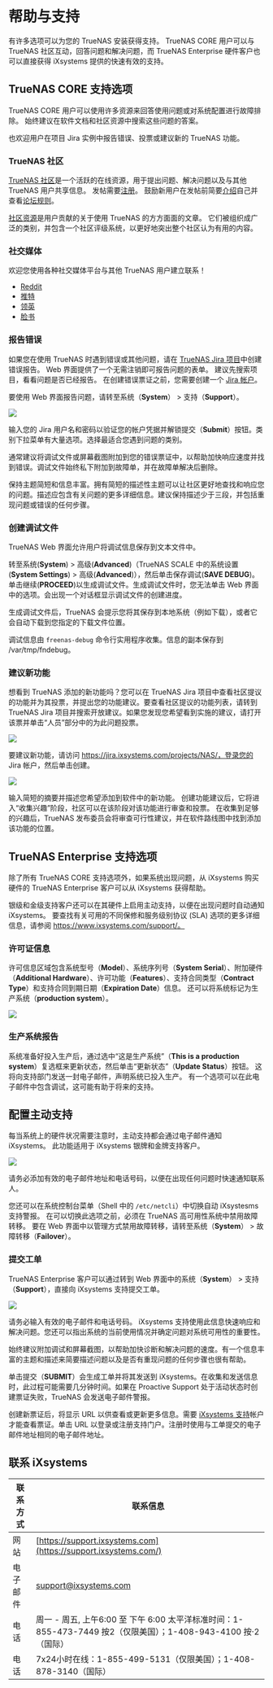 # 帮助与支持

有许多选项可以为您的 TrueNAS 安装获得支持。 TrueNAS CORE 用户可以与 TrueNAS 社区互动，回答问题和解决问题，而 TrueNAS Enterprise 硬件客户也可以直接获得 iXsystems 提供的快速有效的支持。

## TrueNAS CORE 支持选项

TrueNAS CORE 用户可以使用许多资源来回答使用问题或对系统配置进行故障排除。 始终建议在软件文档和社区资源中搜索这些问题的答案。

也欢迎用户在项目 Jira 实例中报告错误、投票或建议新的 TrueNAS 功能。

### TrueNAS 社区

[TrueNAS 社区](https://www.truenas.com/community/)是一个活跃的在线资源，用于提出问题、解决问题以及与其他 TrueNAS 用户共享信息。 发帖需要[注册](https://www.truenas.com/community/register/)。 鼓励新用户在发帖前简要[介绍](https://www.truenas.com/community/forums/introductions.25/)自己并查看[论坛规则](https://www.truenas.com/community/threads/forum-rules.45124/)。

[社区资源](https://www.truenas.com/community/resources/)是用户贡献的关于使用 TrueNAS 的方方面面的文章。 它们被组织成广泛的类别，并包含一个社区评级系统，以更好地突出整个社区认为有用的内容。

### 社交媒体

欢迎您使用各种社交媒体平台与其他 TrueNAS 用户建立联系！

- [Reddit](https://www.reddit.com/r/truenas/)
- [推特](https://mobile.twitter.com/freenas)
- [领英](https://www.linkedin.com/groups/3903140/)
- [脸书](https://www.facebook.com/freenascommunity)

### 报告错误

如果您在使用 TrueNAS 时遇到错误或其他问题，请在 [TrueNAS Jira 项目](https://jira.ixsystems.com/projects/NAS/)中创建错误报告。 Web 界面提供了一个无需注销即可报告问题的表单。 建议先搜索项目，看看问题是否已经报告。 在创建错误票证之前，您需要创建一个 [Jira 帐户](https://jira.ixsystems.com/secure/Signup!default.jspa)。

要使用 Web 界面报告问题，请转至系统（**System**） > 支持（**Support**）。

![](https://www.truenas.com/docs/images/CORE/12.0/UIBugReport.png)

输入您的 Jira 用户名和密码以验证您的帐户凭据并解锁提交（**Submit**）按钮。类别下拉菜单有大量选项。选择最适合您遇到问题的类别。

通常建议将调试文件或屏幕截图附加到您的错误票证中，以帮助加快响应速度并找到错误。调试文件始终私下附加到故障单，并在故障单解决后删除。

保持主题简短和信息丰富。拥有简短的描述性主题可以让社区更好地查找和响应您的问题。描述应包含有关问题的更多详细信息。建议保持描述少于三段，并包括重现问题或错误的任何步骤。

### 创建调试文件

TrueNAS Web 界面允许用户将调试信息保存到文本文件中。

转至系统(**System**) > 高级(**Advanced**)（TrueNAS SCALE 中的系统设置(**System Settings**) > 高级(**Advanced**)），然后单击保存调试(**SAVE DEBUG**)。单击继续(**PROCEED**)以生成调试文件。生成调试文件时，您无法单击 Web 界面中的选项。会出现一个对话框显示调试文件的创建进度。

生成调试文件后，TrueNAS 会提示您将其保存到本地系统（例如下载），或者它会自动下载到您指定的下载文件位置。

调试信息由 `freenas-debug` 命令行实用程序收集。信息的副本保存到 /var/tmp/fndebug。

### 建议新功能

想看到 TrueNAS 添加的新功能吗？您可以在 TrueNAS Jira 项目中查看社区提议的功能并为其投票，并提出您的功能建议。要查看社区提议的功能列表，请转到 TrueNAS Jira 项目并搜索开放建议。如果您发现您希望看到实施的建议，请打开该票并单击“人员”部分中的为此问题投票。

![](https://www.truenas.com/docs/images/Contribute/JiraSuggestionVote.png)

要建议新功能，请访问 https://jira.ixsystems.com/projects/NAS/，登录您的 Jira 帐户，然后单击创建。

![](https://www.truenas.com/docs/images/Contribute/JiraSuggestionCreate.png)

输入简短的摘要并描述您希望添加到软件中的新功能。 创建功能建议后，它将进入“收集兴趣”阶段，社区可以在该阶段对该功能进行审查和投票。 在收集到足够的兴趣后，TrueNAS 发布委员会将审查可行性建议，并在软件路线图中找到添加该功能的位置。

## TrueNAS Enterprise 支持选项

除了所有 TrueNAS CORE 支持选项外，如果系统出现问题，从 iXsystems 购买硬件的 TrueNAS Enterprise 客户可以从 iXsystems 获得帮助。

银级和金级支持客户还可以在其硬件上启用主动支持，以便在出现问题时自动通知 iXsystems。 要查找有关可用的不同保修和服务级别协议 (SLA) 选项的更多详细信息，请参阅 https://www.ixsystems.com/support/。

### 许可证信息

许可信息区域包含系统型号（**Model**）、系统序列号（**System Serial**）、附加硬件（**Additional Hardware**）、许可功能（**Features**）、支持合同类型（**Contract Type**）和支持合同到期日期（**Expiration Date**）信息。 还可以将系统标记为生产系统（**production system**）。

![](https://www.truenas.com/docs/images/CORE/12.0/LicenseInformationArea.png)

### 生产系统报告

系统准备好投入生产后，通过选中“这是生产系统”（**This is a production system**）复选框来更新状态，然后单击“更新状态”（**Update Status**）按钮。 这将向支持部门发送一封电子邮件，声明系统已投入生产。 有一个选项可以在此电子邮件中包含调试，这可能有助于将来的支持。

## 配置主动支持

每当系统上的硬件状况需要注意时，主动支持都会通过电子邮件通知 iXsystems。 此功能适用于 iXsystems 银牌和金牌支持客户。

![](https://www.truenas.com/docs/images/CORE/12.0/SystemSupportProactiveEnterprise.png)

请务必添加有效的电子邮件地址和电话号码，以便在出现任何问题时快速通知联系人。

您还可以在系统控制台菜单（Shell 中的 `/etc/netcli`）中切换自动 iXsystesms 支持警报。 在可以切换此选项之前，必须在 TrueNAS 高可用性系统中禁用故障转移。 要在 Web 界面中以管理方式禁用故障转移，请转至系统（**System**） > 故障转移（**Failover**）。

### 提交工单

TrueNAS Enterprise 客户可以通过转到 Web 界面中的系统（**System**） > 支持（**Support**），直接向 iXsystems 支持提交工单。

![](https://www.truenas.com/docs/images/CORE/12.0/SystemSupportContactEnterprise.png)

请务必输入有效的电子邮件和电话号码。 iXsystems 支持使用此信息快速响应和解决问题。您还可以指出系统的当前使用情况并确定问题对系统可用性的重要性。

始终建议附加调试和屏幕截图，以帮助加快诊断和解决问题的速度。有一个信息丰富的主题和描述来简要描述问题以及是否有重现问题的任何步骤也很有帮助。

单击提交（**SUBMIT**）会生成工单并将其发送到 iXsystems。在收集和发送信息时，此过程可能需要几分钟时间。如果在 Proactive Support 处于活动状态时创建票证失败，TrueNAS 会发送电子邮件警报。

创建新票证后，将显示 URL 以供查看或更新更多信息。需要 [iXsystems 支持](https://support.ixsystems.com/)帐户才能查看票证。单击 URL 以登录或注册支持门户。注册时使用与工单提交的电子邮件地址相同的电子邮件地址。

## 联系 iXsystems 

| 联系方式 | 联系信息                                                     |
| -------- | ------------------------------------------------------------ |
| 网站     | [https://support.ixsystems.com](https://support.ixsystems.com/) |
| 电子邮件 | [support@ixsystems.com](mailto://support.ixsystems.com)      |
| 电话     | 周一 - 周五, 上午6:00 至 下午 6:00 太平洋标准时间：1-855-473-7449 按2（仅限美国）；1-408-943-4100 按·2（国际） |
| 电话     | 7x24小时在线：1-855-499-5131（仅限美国）；1-408-878-3140（国际） |





